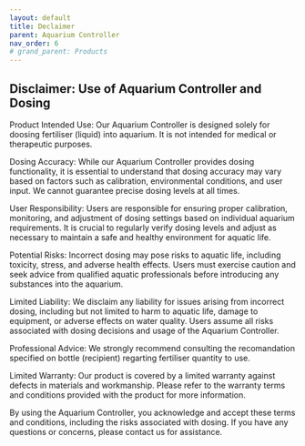 ```yaml
---
layout: default
title: Declaimer
parent: Aquarium Controller
nav_order: 6
# grand_parent: Products
---
```


## Disclaimer: Use of Aquarium Controller and Dosing

Product Intended Use: Our Aquarium Controller is designed solely for doosing fertiliser (liquid) into aquarium. It is not intended for medical or therapeutic purposes.

Dosing Accuracy: While our Aquarium Controller provides dosing functionality, it is essential to understand that dosing accuracy may vary based on factors such as calibration, environmental conditions, and user input. We cannot guarantee precise dosing levels at all times.

User Responsibility: Users are responsible for ensuring proper calibration, monitoring, and adjustment of dosing settings based on individual aquarium requirements. It is crucial to regularly verify dosing levels and adjust as necessary to maintain a safe and healthy environment for aquatic life.

Potential Risks: Incorrect dosing may pose risks to aquatic life, including toxicity, stress, and adverse health effects. Users must exercise caution and seek advice from qualified aquatic professionals before introducing any substances into the aquarium.

Limited Liability: We disclaim any liability for issues arising from incorrect dosing, including but not limited to harm to aquatic life, damage to equipment, or adverse effects on water quality. Users assume all risks associated with dosing decisions and usage of the Aquarium Controller.

Professional Advice: We strongly recommend consulting the recomandation specified on bottle (recipient) regarting fertiliser quantity to use.

Limited Warranty: Our product is covered by a limited warranty against defects in materials and workmanship. Please refer to the warranty terms and conditions provided with the product for more information.

By using the Aquarium Controller, you acknowledge and accept these terms and conditions, including the risks associated with dosing. If you have any questions or concerns, please contact us for assistance.